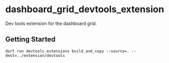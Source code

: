 # dashboard_grid_devtools_extension

Dev tools extension for the dashboard grid.

## Getting Started

```shell
dart run devtools_extensions build_and_copy --source=. --dest=../extension/devtools
```
